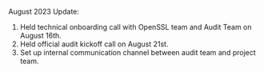 August 2023 Update: 
1. Held technical onboarding call with OpenSSL team and Audit Team on August 16th.
2. Held official audit kickoff call on August 21st. 
3. Set up internal communication channel between audit team and project team. 
